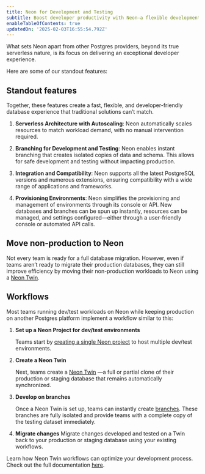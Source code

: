 ```yaml
---
title: Neon for Development and Testing
subtitle: Boost developer productivity with Neon—a flexible development sandbox for running non-production workloads.
enableTableOfContents: true
updatedOn: '2025-02-03T16:55:54.792Z'
---
```


What sets Neon apart from other Postgres providers, beyond its true serverless nature, is its focus on delivering an exceptional developer experience.

Here are some of our standout features:

## Standout features

Together, these features create a fast, flexible, and developer-friendly database experience that traditional solutions can’t match.

1. **Serverless Architecture with Autoscaling**: Neon automatically scales resources to match workload demand, with no manual intervention required.

2. **Branching for Development and Testing**: Neon enables instant branching that creates isolated copies of data and schema. This allows for safe development and testing without impacting production.

3. **Integration and Compatibility**: Neon supports all the latest PostgreSQL versions and numerous extensions, ensuring compatibility with a wide range of applications and frameworks.

4. **Provisioning Environments**: Neon simplifies the provisioning and management of environments through its console or API. New databases and branches can be spun up instantly, resources can be managed, and settings configured—either through a user-friendly console or automated API calls.

## Move non-production to Neon

Not every team is ready for a full database migration. However, even if teams aren’t ready to migrate their production databases, they can still improve efficiency by moving their non-production workloads to Neon using a [Neon Twin](/docs/guides/neon-twin-intro).

## Workflows

Most teams running dev/test workloads on Neon while keeping production on another Postgres platform implement a workflow similar to this:

1. **Set up a Neon Project for dev/test environments**

   Teams start by [creating a single Neon project](/docs/get-started-with-neon/signing-up#sign-up) to host multiple dev/test environments.

2. **Create a Neon Twin**

   Next, teams create a [Neon Twin](/docs/guides/neon-twin-intro) —a full or partial clone of their production or staging database that remains automatically synchronized.

3. **Develop on branches**

   Once a Neon Twin is set up, teams can instantly create [branches](/docs/introduction/branching). These branches are fully isolated and provide teams with a complete copy of the testing dataset immediately.

4. **Migrate changes**
   Migrate changes developed and tested on a Twin back to your production or staging database using your existing workflows.

Learn how Neon Twin workflows can optimize your development process. Check out the full documentation [here](/docs/guides/neon-twin-intro).

<CTA title="Let's Connect" description="We’re happy to give you a hand with any technical questions about how to set this up. We can also discuss pricing options, annual contracts, and migration assistance." buttonText="Contact us" buttonUrl="/contact-sales" />
